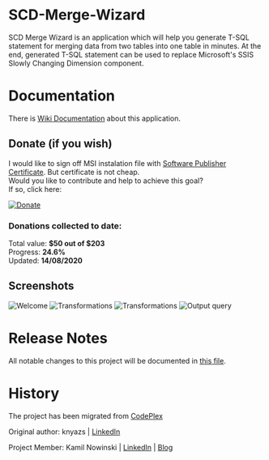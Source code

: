 # SCD-Merge-Wizard
SCD Merge Wizard is an application which will help you generate T-SQL statement for merging data from two tables into one table in minutes. At the end, generated T-SQL statement can be used to replace Microsoft's SSIS Slowly Changing Dimension component.

# Documentation

There is [Wiki Documentation](/wiki/) about this application.

## Donate (if you wish)

I would like to sign off MSI instalation file with [Software Publisher Certificate](https://github.com/SQLPlayer/SCD-Merge-Wizard/issues/12).
But certificate is not cheap.  
Would you like to contribute and help to achieve this goal?  
If so, click here:  

[![Donate](https://www.paypalobjects.com/en_US/GB/i/btn/btn_donateCC_LG.gif)](https://www.paypal.com/cgi-bin/webscr?cmd=_s-xclick&hosted_button_id=HM3GZ2N9DVJSG&source=url)

### Donations collected to date:
Total value: **$50 out of $203**  
Progress: **24.6%**  
Updated: **14/08/2020**  

## Screenshots

![Welcome](https://sqlplayer.net/wp-content/uploads/2018/01/SCD-Merge-Wizard-MainWindow.png)
![Transformations](https://sqlplayer.net/wp-content/uploads/2018/01/SCD-Merge-Wizard-Transformations-Type1-Type2.png)
![Transformations](https://sqlplayer.net/wp-content/uploads/2018/01/SCD-Merge-Wizard-Transformations0.png)
![Output query](https://sqlplayer.net/wp-content/uploads/2018/01/SCD-Merge-Wizard-Query.png)



# Release Notes

All notable changes to this project will be documented in [this file](Release-Notes.md).

# History
The project has been migrated from [CodePlex](https://scdmergewizard.codeplex.com/)

Original author: knyazs | [LinkedIn](https://au.linkedin.com/in/miljanradovic)

Project Member:  Kamil Nowinski | [LinkedIn](https://www.linkedin.com/in/kamilnowinski/) | [Blog](http://SQLPlayer.net)
